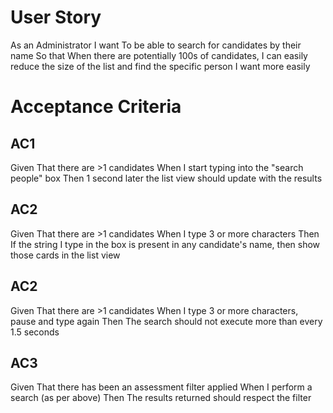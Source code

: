 # User Story

As an 
    Administrator
I want 
    To be able to search for candidates by their name
So that 
    When there are potentially 100s of candidates, I can easily reduce the size of the list and find the specific person I want more easily

# Acceptance Criteria

## AC1

Given
    That there are >1 candidates
When
    I start typing into the "search people" box
Then
    1 second later the list view should update with the results
    
## AC2

Given
    That there are >1 candidates
When
    I type 3 or more characters
Then
    If the string I type in the box is present in any candidate's name, then show those cards in the list view

## AC2

Given
    That there are >1 candidates
When
    I type 3 or more characters, pause and type again
Then
    The search should not execute more than every 1.5 seconds

## AC3

Given
    That there has been an assessment filter applied
When
    I perform a search (as per above)
Then
    The results returned should respect the filter
